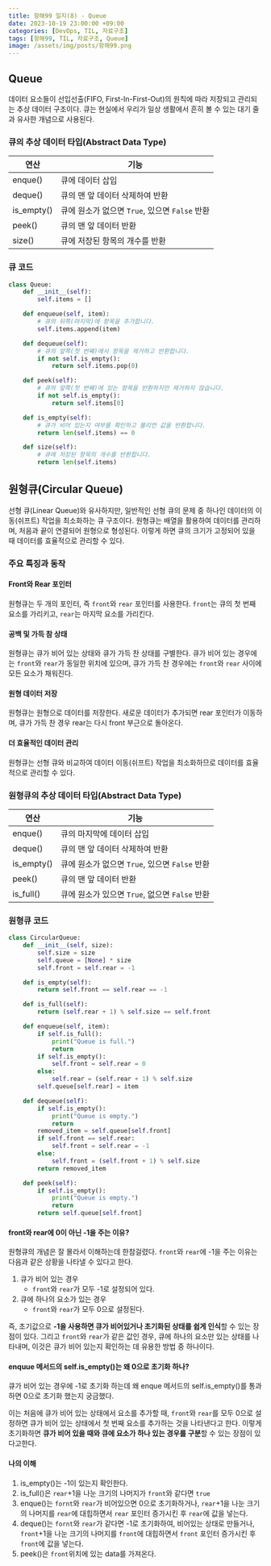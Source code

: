 ```yaml
---
title: 항해99 일지(8) - Queue
date: 2023-10-19 23:00:00 +09:00
categories: [DevOps, TIL, 자료구조]
tags: [항해99, TIL, 자료구조, Queue]
image: /assets/img/posts/항해99.png
---
```


## Queue
데이터 요소들이 선입선출(FIFO, First-In-First-Out)의 원칙에 따라 저장되고 관리되는 추상 데이터 구조이다. 큐는 현실에서 우리가 일상 생활에서 흔히 볼 수 있는 대기 줄과 유사한 개념으로 사용된다.

### 큐의 추상 데이터 타입(Abstract Data Type) 

| 연산  | 기능  |
|---|---|
| enque()   | 큐에 데이터 삽입   |
| deque()  | 큐의 맨 앞 데이터 삭제하여 반환  |
| is_empty()  | 큐에 원소가 없으면 `True`, 있으면 `False` 반환|
| peek()  | 큐의 맨 앞 데이터 반환  |
| size()  | 큐에 저장된 항목의 개수를 반환  |

### 큐 코드

```python
class Queue:
    def __init__(self):
        self.items = []

    def enqueue(self, item):
        # 큐의 뒤쪽(마지막)에 항목을 추가합니다.
        self.items.append(item)

    def dequeue(self):
        # 큐의 앞쪽(첫 번째)에서 항목을 제거하고 반환합니다.
        if not self.is_empty():
            return self.items.pop(0)

    def peek(self):
        # 큐의 앞쪽(첫 번째)에 있는 항목을 반환하지만 제거하지 않습니다.
        if not self.is_empty():
            return self.items[0]

    def is_empty(self):
        # 큐가 비어 있는지 여부를 확인하고 불리언 값을 반환합니다.
        return len(self.items) == 0

    def size(self):
        # 큐에 저장된 항목의 개수를 반환합니다.
        return len(self.items)
```

## 원형큐(Circular Queue)
선형 큐(Linear Queue)와 유사하지만, 일반적인 선형 큐의 문제 중 하나인 데이터의 이동(쉬프트) 작업을 최소화하는 큐 구조이다. 원형큐는 배열을 활용하여 데이터를 관리하며, 처음과 끝이 연결되어 원형으로 형성된다. 이렇게 하면 큐의 크기가 고정되어 있을 때 데이터를 효율적으로 관리할 수 있다.

### 주요 특징과 동작

#### Front와 Rear 포인터
원형큐는 두 개의 포인터, 즉 `front`와 `rear` 포인터를 사용한다.
`front`는 큐의 첫 번째 요소를 가리키고, `rear`는 마지막 요소를 가리킨다.

#### 공백 및 가득 참 상태
원형큐는 큐가 비어 있는 상태와 큐가 가득 찬 상태를 구별한다. 큐가 비어 있는 경우에는 `front`와 `rear`가 동일한 위치에 있으며, 큐가 가득 찬 경우에는 `front`와 `rear` 사이에 모든 요소가 채워진다.

#### 원형 데이터 저장
원형큐는 원형으로 데이터를 저장한다. 새로운 데이터가 추가되면 rear 포인터가 이동하며, 큐가 가득 찬 경우 rear는 다시 front 부근으로 돌아온다.

#### 더 효율적인 데이터 관리
원형큐는 선형 큐와 비교하여 데이터 이동(쉬프트) 작업을 최소화하므로 데이터를 효율적으로 관리할 수 있다.


### 원형큐의 추상 데이터 타입(Abstract Data Type) 

| 연산  | 기능  |
|---|---|
| enque()   | 큐의 마지막에 데이터 삽입   |
| deque()  | 큐의 맨 앞 데이터 삭제하여 반환  |
| is_empty()  | 큐에 원소가 없으면 `True`, 있으면 `False` 반환|
| peek()  | 큐의 맨 앞 데이터 반환  |
| is_full()  | 큐에 원소가 있으면 `True`, 없으면 `False` 반환  |

### 원형큐 코드

```python
class CircularQueue:
    def __init__(self, size):
        self.size = size
        self.queue = [None] * size
        self.front = self.rear = -1

    def is_empty(self):
        return self.front == self.rear == -1

    def is_full(self):
        return (self.rear + 1) % self.size == self.front

    def enqueue(self, item):
        if self.is_full():
            print("Queue is full.")
            return
        if self.is_empty():
            self.front = self.rear = 0
        else:
            self.rear = (self.rear + 1) % self.size
        self.queue[self.rear] = item

    def dequeue(self):
        if self.is_empty():
            print("Queue is empty.")
            return
        removed_item = self.queue[self.front]
        if self.front == self.rear:
            self.front = self.rear = -1
        else:
            self.front = (self.front + 1) % self.size
        return removed_item

    def peek(self):
        if self.is_empty():
            print("Queue is empty.")
            return
        return self.queue[self.front]
```

#### front와 rear에 0이 아닌 -1을 주는 이유?
원형큐의 개념은 잘 몰라서 이해하는데 한참걸렸다. `front`와 `rear`에 -1을 주는 이유는 다음과 같은 상황을 나타낼 수 있다고 한다.
1. 큐가 비어 있는 경우
	+ `front`와 `rear`가 모두 -1로 설정되어 있다.
2. 큐에 하나의 요소가 있는 경우
	+ `front`와 `rear`가 모두 0으로 설정된다.

즉, 초기값으로 **-1을 사용하면 큐가 비어있거나 초기화된 상태를 쉽게 인식**할 수 있는 장점이 있다. 그리고 `front`와 `rear`가 같은 값인 경우, 큐에 하나의 요소만 있는 상태를 나타내며, 이것은 큐가 비어 있는지 확인하는 데 유용한 방법 중 하나이다.

#### enquue 메서드의 self.is_empty()는 왜 0으로 초기화 하나?
큐가 비어 있는 경우에 -1로 초기화 하는데 왜 enque 메서드의 self.is_empty()를 통과하면 0으로 초기화 했는지 궁금했다.    
    
이는 처음에 큐가 비어 있는 상태에서 요소를 추가할 때, `front`와 `rear`를 모두 0으로 설정하면 큐가 비어 있는 상태에서 첫 번째 요소를 추가하는 것을 나타낸다고 한다. 이렇게 초기화하면 **큐가 비어 있을 때와 큐에 요소가 하나 있는 경우를 구분**할 수 있는 장점이 있다고한다.

#### 나의 이해

1. is_empty()는 -1이 있는지 확인한다.
2. is_full()은 `rear`+1을 나눈 크기의 나머지가 `front`와 같다면 `true`
3. enque()는 `fornt`와 `rear`가 비어있으면  0으로 초기화하거나, `rear`+1을 나눈 크기의 나머지를 `rear`에 대힙하면서 `rear` 포인터 증가시킨 후 `rear`에 값을 넣는다.
4. deque()는 `fornt`와 `rear`가 같다면 -1로 초기화하여, 비어있는 상태로 만들거나, `front`+1을 나눈 크기의 나머지를 `front`에 대힙하면서 `front` 포인터 증가시킨 후 `front`에 값을 넣는다.
5. peek()은 `front`위치에 있는 data를 가져온다.
